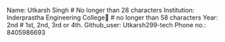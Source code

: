 Name: Utkarsh Singh # No longer than 28 characters
Institution: Inderprastha Engineering College🚩 # no longer than 58 characters
Year: 2nd # 1st, 2nd, 3rd or 4th.
Github_user: Utkarsh299-tech
Phone no.: 8405986693
